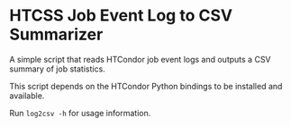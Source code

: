# HTCSS Job Event Log to CSV Summarizer

A simple script that reads HTCondor job event logs and outputs a CSV summary of job statistics.

This script depends on the HTCondor Python bindings to be installed and available.

Run `log2csv -h` for usage information.
